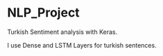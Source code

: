 # NLP_Project

Turkish Sentiment analysis with Keras.

I use Dense and LSTM Layers for turkish sentences.
